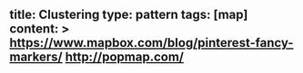 title: Clustering
type: pattern
tags: [map]
content: >
    https://www.mapbox.com/blog/pinterest-fancy-markers/
    http://popmap.com/
---

